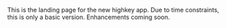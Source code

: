 This is the landing page for the new highkey app. Due to time constraints, this is only a basic version. Enhancements coming soon. 